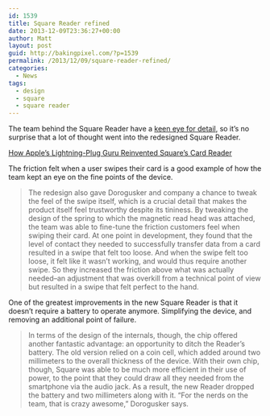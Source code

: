 ```yaml
---
id: 1539
title: Square Reader refined
date: 2013-12-09T23:36:27+00:00
author: Matt
layout: post
guid: http://bakingpixel.com/?p=1539
permalink: /2013/12/09/square-reader-refined/
categories:
  - News
tags:
  - design
  - square
  - square reader
---
```

The team behind the Square Reader have a [keen eye for detail](http://www.fastcompany.com/3004037/solving-problems-square-way), so it&#8217;s no surprise that a lot of thought went into the redesigned Square Reader.

[How Apple’s Lightning-Plug Guru Reinvented Square’s Card Reader](http://www.wired.com/design/2013/12/the-new-square-reader-a-look-at-how-gadget-guts-are-designed/)

The friction felt when a user swipes their card is a good example of how the team kept an eye on the fine points of the device.

> The redesign also gave Dorogusker and company a chance to tweak the feel of the swipe itself, which is a crucial detail that makes the product itself feel trustworthy despite its tininess. By tweaking the design of the spring to which the magnetic read head was attached, the team was able to fine-tune the friction customers feel when swiping their card. At one point in development, they found that the level of contact they needed to successfully transfer data from a card resulted in a swipe that felt too loose. And when the swipe felt too loose, it felt like it wasn’t working, and would thus require another swipe. So they increased the friction above what was actually needed–an adjustment that was overkill from a technical point of view but resulted in a swipe that felt perfect to the hand. 

One of the greatest improvements in the new Square Reader is that it doesn&#8217;t require a battery to operate anymore. Simplifying the device, and removing an additional point of failure.

> In terms of the design of the internals, though, the chip offered another fantastic advantage: an opportunity to ditch the Reader’s battery. The old version relied on a coin cell, which added around two millimeters to the overall thickness of the device. With their own chip, though, Square was able to be much more efficient in their use of power, to the point that they could draw all they needed from the smartphone via the audio jack. As a result, the new Reader dropped the battery and two millimeters along with it. “For the nerds on the team, that is crazy awesome,” Dorogusker says.